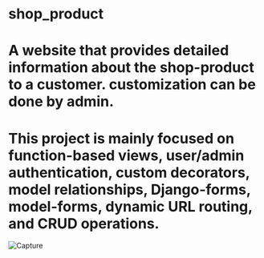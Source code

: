 # shop_product
# A website that provides detailed information about the shop-product to a customer. customization can be done by admin. 
# This project is mainly focused on function-based views, user/admin authentication, custom decorators, model relationships, Django-forms, model-forms, dynamic URL routing, and CRUD operations.

![Capture](https://user-images.githubusercontent.com/49742337/102254023-3845a300-3f30-11eb-8d8f-c67febe2fafa.PNG)

